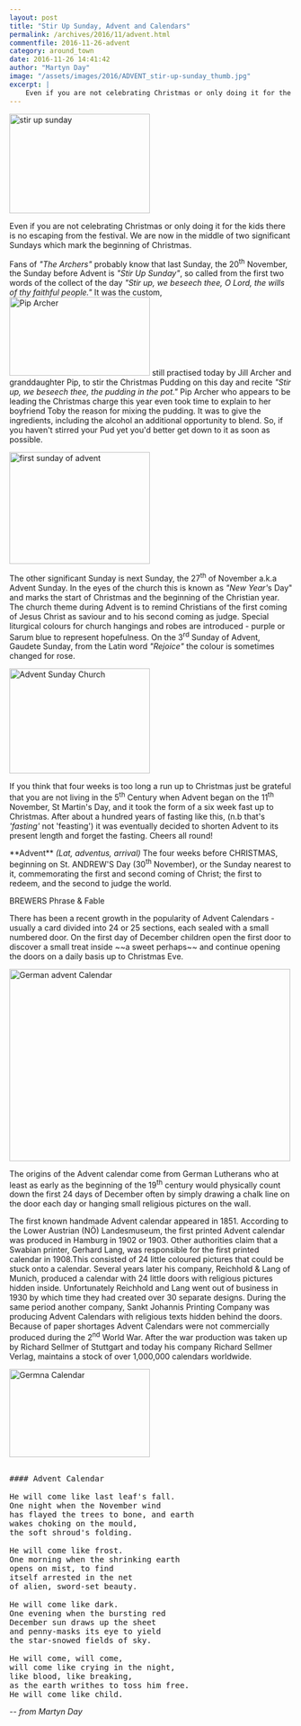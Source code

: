 ```yaml
---
layout: post
title: "Stir Up Sunday, Advent and Calendars"
permalink: /archives/2016/11/advent.html
commentfile: 2016-11-26-advent
category: around_town
date: 2016-11-26 14:41:42
author: "Martyn Day"
image: "/assets/images/2016/ADVENT_stir-up-sunday_thumb.jpg"
excerpt: |
    Even if you are not celebrating Christmas or only doing it for the kids there is no escaping from the festival. We are now in the middle of two significant Sundays which mark the beginning of Christmas.
---
```


<a href="/assets/images/2016/ADVENT_stir-up-sunday.jpg" title="See larger version of - stir up sunday"><img src="/assets/images/2016/ADVENT_stir-up-sunday_thumb.jpg" width="250" height="177" alt="stir up sunday" class="photo right" /></a>

Even if you are not celebrating Christmas or only doing it for the kids there is no escaping from the festival. We are now in the middle of two significant Sundays which mark the beginning of Christmas.

Fans of <em>"The Archers"</em> probably know that last Sunday, the 20<sup>th</sup> November, the Sunday before Advent is <em>"Stir Up Sunday"</em>, so called from the first two words of the collect of the day <em>"Stir up, we beseech thee, O Lord, the wills of thy faithful people."</em> It was the custom, <a href="/assets/images/2016/ADVENT_Pip_Archer.png" title="See larger version of - Pip Archer"><img src="/assets/images/2016/ADVENT_Pip_Archer_thumb.png" width="250" height="140" alt="Pip Archer" class="photo right" /></a> still practised today by Jill Archer and granddaughter Pip, to stir the Christmas Pudding on this day and recite <em>"Stir up, we beseech thee, the pudding in the pot."</em> Pip Archer who appears to be leading the Christmas charge this year even took time to explain to her boyfriend Toby the reason for mixing the pudding. It was to give the ingredients, including the alcohol an additional opportunity to blend. So, if you haven't stirred your Pud yet you'd better get down to it as soon as possible.

<a href="/assets/images/2016/ADVENT_first-sunday-of-advent.jpg" title="See larger version of - first sunday of advent"><img src="/assets/images/2016/ADVENT_first-sunday-of-advent_thumb.jpg" width="250" height="199" alt="first sunday of advent" class=" right" /></a>

The other significant Sunday is next Sunday, the 27<sup>th</sup> of November a.k.a Advent Sunday. In the eyes of the church this is known as <em>"New Year'</em>s Day" and marks the start of Christmas and the beginning of the Christian year. The church theme during Advent is to remind Christians of the first coming of Jesus Christ as saviour and to his second coming as judge. Special liturgical colours for church hangings and robes are introduced - purple or Sarum blue to represent hopefulness. On the 3<sup>rd</sup> Sunday of Advent, Gaudete Sunday, from the Latin word <em>"Rejoice"</em> the colour is sometimes changed for rose.

<a href="/assets/images/2016/ADVENT_Advent_Sunday_Church.jpg" title="See larger version of - Advent Sunday Church"><img src="/assets/images/2016/ADVENT_Advent_Sunday_Church_thumb.jpg" width="250" height="187" alt="Advent Sunday Church" class="photo right" /></a>

If you think that four weeks is too long a run up to Christmas just be grateful that you are not living in the 5<sup>th</sup> Century when Advent began on the 11<sup>th</sup> November, St Martin's Day, and it took the form of a six week fast up to Christmas. After about a hundred years of fasting like this, (n.b that's <em>'fasting'</em> not 'feasting') it was eventually decided to shorten Advent to its present length and forget the fasting. Cheers all round!

<div markdown="1" class="box">
**Advent** <em>(Lat, adventus, arrival)</em>
The four weeks before CHRISTMAS, beginning on St. ANDREW'S Day (30<sup>th</sup> November), or the Sunday nearest to it, commemorating the first and second coming of Christ; the first to redeem, and the second to judge the world.

BREWERS Phrase & Fable

</div>
There has been a recent growth in the popularity of Advent Calendars - usually a card divided into 24 or 25 sections, each sealed with a small numbered door. On the first day of December children open the first door to discover a small treat inside ~~a sweet perhaps~~ and continue opening the doors on a daily basis up to Christmas Eve.

<a href="/assets/images/2016/ADVENT_German_advent_Calendar.jpg" title="See larger version of - German advent Calendar"><img src="/assets/images/2016/ADVENT_German_advent_Calendar_thumb.jpg" width="500" height="342" alt="German advent Calendar" class="center" /></a>

The origins of the Advent calendar come from German Lutherans who at least as early as the beginning of the 19<sup>th</sup> century would physically count down the first 24 days of December often by simply drawing a chalk line on the door each day or hanging small religious pictures on the wall.

The first known handmade Advent calendar appeared in 1851. According to the Lower Austrian (NÖ) Landesmuseum, the first printed Advent calendar was produced in Hamburg in 1902 or 1903. Other authorities claim that a Swabian printer, Gerhard Lang, was responsible for the first printed calendar in 1908.This consisted of 24 little coloured pictures that could be stuck onto a calendar. Several years later his company, Reichhold & Lang of Munich, produced a calendar with 24 little doors with religious pictures hidden inside. Unfortunately Reichhold and Lang went out of business in 1930 by which time they had created over 30 separate designs. During the same period another company, Sankt Johannis Printing Company was producing Advent Calendars with religious texts hidden behind the doors. Because of paper shortages Advent Calendars were not commercially produced during the 2<sup>nd</sup> World War. After the war production was taken up by Richard Sellmer of Stuttgart and today his company Richard Sellmer Verlag, maintains a stock of over 1,000,000 calendars worldwide.

<a href="/assets/images/2016/ADVENT_Germna_Calendar.jpg" title="See larger version of - Germna Calendar"><img src="/assets/images/2016/ADVENT_Germna_Calendar_thumb.jpg" width="250" height="157" alt="Germna Calendar" class="photo right" /></a>

<pre markdown="1" class="poem">

#### Advent Calendar

He will come like last leaf's fall.
One night when the November wind
has flayed the trees to bone, and earth
wakes choking on the mould, 
the soft shroud's folding.

He will come like frost.
One morning when the shrinking earth 
opens on mist, to find
itself arrested in the net 
of alien, sword-set beauty.

He will come like dark.
One evening when the bursting red 
December sun draws up the sheet
and penny-masks its eye to yield 
the star-snowed fields of sky.

He will come, will come, 
will come like crying in the night, 
like blood, like breaking, 
as the earth writhes to toss him free.
He will come like child.
</pre>

<cite>-- from Martyn Day</cite>
